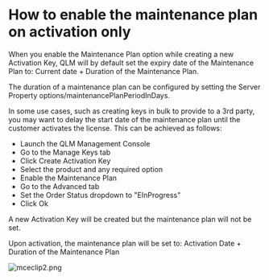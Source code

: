 # How to enable the maintenance plan on activation only

When you enable the Maintenance Plan option while creating a new Activation Key, QLM will by default set the expiry date of the Maintenance Plan to: Current date + Duration of the Maintenance Plan.

The duration of a maintenance plan can be configured by setting the Server Property options/maintenancePlanPeriodInDays.

In some use cases, such as creating keys in bulk to provide to a 3rd party, you may want to delay the start date of the maintenance plan until the customer activates the license. This can be achieved as follows:

* Launch the QLM Management Console
* Go to the Manage Keys tab
* Click Create Activation Key
* Select the product and any required option
* Enable the Maintenance Plan
* Go to the Advanced tab
* Set the Order Status dropdown to "EInProgress"
* Click Ok

A new Activation Key will be created but the maintenance plan will not be set.

Upon activation, the maintenance plan will be set to: Activation Date + Duration of the Maintenance Plan

&#x20;

![mceclip2.png](https://support.soraco.co/hc/article\_attachments/360030777711/mceclip2.png)
